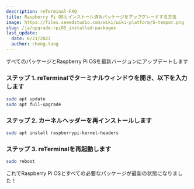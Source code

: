 ```yaml
---
description: reTerminal-FAQ
title: Raspberry Pi OSとインストール済みパッケージをアップグレードする方法
image: https://files.seeedstudio.com/wiki/wiki-platform/S-tempor.png
slug: /ja/upgrade-rpiOS_installed-packages
last_update:
  date: 6/21/2023
  author: cheng.tang
---
```


<!-- ## Q3: How to upgrade Raspberry Pi OS and the installed packages -->

すべてのパッケージとRaspberry Pi OSを最新バージョンにアップデートします

### **ステップ 1.** reTerminalでターミナルウィンドウを開き、以下を入力します

```sh
sudo apt update
sudo apt full-upgrade
```

### **ステップ 2.** カーネルヘッダーを再インストールします

```sh
sudo apt install raspberrypi-kernel-headers
```

### **ステップ 3.** reTerminalを再起動します

```sh
sudo reboot
```

これでRaspberry Pi OSとすべての必要なパッケージが最新の状態になりました！